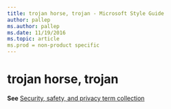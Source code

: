 ```yaml
---
title: trojan horse, trojan - Microsoft Style Guide
author: pallep
ms.author: pallep
ms.date: 11/19/2016
ms.topic: article
ms.prod = non-product specific
---
```


# trojan horse, trojan

**See** [Security, safety, and privacy term collection](/style-guide/a-z-word-list-term-collections/term-collections/security-safety-privacy-terms)
